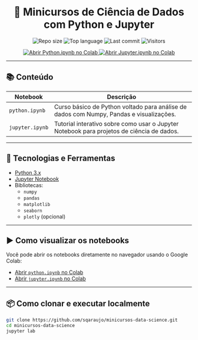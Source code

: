 <h1 align="center">🚀 Minicursos de Ciência de Dados com Python e Jupyter</h1>

<p align="center">
  <img src="https://img.shields.io/github/repo-size/sqaraujo/minicursos-data-science?color=blue" alt="Repo size">
  <img src="https://img.shields.io/github/languages/top/sqaraujo/minicursos-data-science" alt="Top language">
  <img src="https://img.shields.io/github/last-commit/sqaraujo/minicursos-data-science" alt="Last commit">
  <img src="https://visitor-badge.laobi.icu/badge?page_id=sqaraujo.minicursos-data-science" alt="Visitors">
</p>

<p align="center">
  <a href="https://colab.research.google.com/github/sqaraujo/minicursos-data-science/blob/main/python.ipynb">
    <img src="https://colab.research.google.com/assets/colab-badge.svg" alt="Abrir Python.ipynb no Colab">
  </a>
  <a href="https://colab.research.google.com/github/sqaraujo/minicursos-data-science/blob/main/jupyter.ipynb">
    <img src="https://colab.research.google.com/assets/colab-badge.svg" alt="Abrir Jupyter.ipynb no Colab">
  </a>
</p>

---

## 📚 Conteúdo

| Notebook         | Descrição                                                                 |
|------------------|---------------------------------------------------------------------------|
| `python.ipynb`   | Curso básico de Python voltado para análise de dados com Numpy, Pandas e visualizações. |
| `jupyter.ipynb`  | Tutorial interativo sobre como usar o Jupyter Notebook para projetos de ciência de dados. |

---

## 🧰 Tecnologias e Ferramentas

- [Python 3.x](https://www.python.org/)
- [Jupyter Notebook](https://jupyter.org/)
- Bibliotecas:
  - `numpy`
  - `pandas`
  - `matplotlib`
  - `seaborn`
  - `plotly` (opcional)

---

## ▶️ Como visualizar os notebooks

Você pode abrir os notebooks diretamente no navegador usando o Google Colab:

- [Abrir `python.ipynb` no Colab](https://colab.research.google.com/github/sqaraujo/minicursos-data-science/blob/main/python.ipynb)
- [Abrir `jupyter.ipynb` no Colab](https://colab.research.google.com/github/sqaraujo/minicursos-data-science/blob/main/jupyter.ipynb)

---

## 📦 Como clonar e executar localmente

```bash
git clone https://github.com/sqaraujo/minicursos-data-science.git
cd minicursos-data-science
jupyter lab
